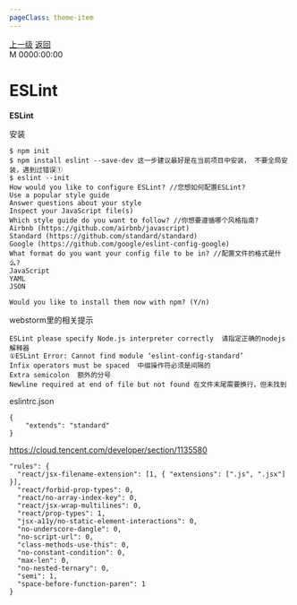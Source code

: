 ```yaml
---
pageClass: theme-item
---
```

<div class="extend-header">
    <div class="info">
        <div class="record">
            <a class="back" href="./">上一级</a>
            <a class="back" href="./">返回</a>
        </div>        
        <div class="mini">
            <span>M 0000:00:00</span>
        </div>
    </div>
    <div class="content"></div>
</div>
<div class="content-header">
<h1>ESLint</h1><strong>ESLint</strong>
</div>


安装
```
$ npm init
$ npm install eslint --save-dev 这一步建议最好是在当前项目中安装， 不要全局安装，遇到过错误①
$ eslint --init
How would you like to configure ESLint? //您想如何配置ESLint?
Use a popular style guide 
Answer questions about your style 
Inspect your JavaScript file(s) 
Which style guide do you want to follow? //你想要遵循哪个风格指南?
Airbnb (https://github.com/airbnb/javascript) 
Standard (https://github.com/standard/standard) 
Google (https://github.com/google/eslint-config-google) 
What format do you want your config file to be in? //配置文件的格式是什么?
JavaScript 
YAML 
JSON 

Would you like to install them now with npm? (Y/n)
```


webstorm里的相关提示
```
ESLint please specify Node.js interpreter correctly  请指定正确的nodejs解释器
①ESLint Error: Cannot find module ‘eslint-config-standard’ 
Infix operators must be spaced  中缀操作符必须是间隔的
Extra semicolon  额外的分号
Newline required at end of file but not found 在文件末尾需要换行，但未找到
```
eslintrc.json
```
{
    "extends": "standard"
}
```



https://cloud.tencent.com/developer/section/1135580
```
"rules": {
  "react/jsx-filename-extension": [1, { "extensions": [".js", ".jsx"] }],
  "react/forbid-prop-types": 0,
  "react/no-array-index-key": 0,
  "react/jsx-wrap-multilines": 0,
  "react/prop-types": 1,
  "jsx-a11y/no-static-element-interactions": 0,
  "no-underscore-dangle": 0,
  "no-script-url": 0,
  "class-methods-use-this": 0,
  "no-constant-condition": 0,
  "max-len": 0,
  "no-nested-ternary": 0,
  "semi": 1,
  "space-before-function-paren": 1
}
```
